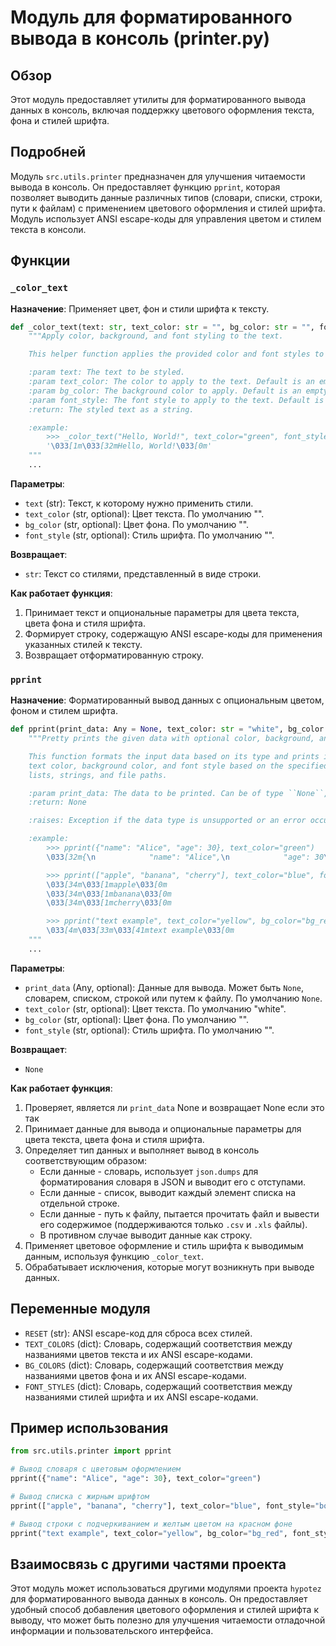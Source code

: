 # Модуль для форматированного вывода в консоль (printer.py)

## Обзор

Этот модуль предоставляет утилиты для форматированного вывода данных в консоль, включая поддержку цветового оформления текста, фона и стилей шрифта.

## Подробней

Модуль `src.utils.printer` предназначен для улучшения читаемости вывода в консоль. Он предоставляет функцию `pprint`, которая позволяет выводить данные различных типов (словари, списки, строки, пути к файлам) с применением цветового оформления и стилей шрифта. Модуль использует ANSI escape-коды для управления цветом и стилем текста в консоли.

## Функции

### `_color_text`

**Назначение**: Применяет цвет, фон и стили шрифта к тексту.

```python
def _color_text(text: str, text_color: str = "", bg_color: str = "", font_style: str = "") -> str:
    """Apply color, background, and font styling to the text.

    This helper function applies the provided color and font styles to the given text using ANSI escape codes.

    :param text: The text to be styled.
    :param text_color: The color to apply to the text. Default is an empty string, meaning no color.
    :param bg_color: The background color to apply. Default is an empty string, meaning no background color.
    :param font_style: The font style to apply to the text. Default is an empty string, meaning no font style.
    :return: The styled text as a string.

    :example:
        >>> _color_text("Hello, World!", text_color="green", font_style="bold")
        '\033[1m\033[32mHello, World!\033[0m'
    """
    ...
```

**Параметры**:

-   `text` (str): Текст, к которому нужно применить стили.
-   `text_color` (str, optional): Цвет текста. По умолчанию "".
-   `bg_color` (str, optional): Цвет фона. По умолчанию "".
-   `font_style` (str, optional): Стиль шрифта. По умолчанию "".

**Возвращает**:

-   `str`: Текст со стилями, представленный в виде строки.

**Как работает функция**:

1.  Принимает текст и опциональные параметры для цвета текста, цвета фона и стиля шрифта.
2.  Формирует строку, содержащую ANSI escape-коды для применения указанных стилей к тексту.
3.  Возвращает отформатированную строку.

### `pprint`

**Назначение**: Форматированный вывод данных с опциональным цветом, фоном и стилем шрифта.

```python
def pprint(print_data: Any = None, text_color: str = "white", bg_color: str = "", font_style: str = "") -> None:
    """Pretty prints the given data with optional color, background, and font style.

    This function formats the input data based on its type and prints it to the console. The data is printed with optional 
    text color, background color, and font style based on the specified parameters. The function can handle dictionaries, 
    lists, strings, and file paths.

    :param print_data: The data to be printed. Can be of type ``None``, ``dict``, ``list``, ``str``, or ``Path``.\n    :param text_color: The color to apply to the text. Default is \'white\'. See :ref:`TEXT_COLORS`.\n    :param bg_color: The background color to apply to the text. Default is \'\' (no background color). See :ref:`BG_COLORS`.\n    :param font_style: The font style to apply to the text. Default is \'\' (no font style). See :ref:`FONT_STYLES`.
    :return: None

    :raises: Exception if the data type is unsupported or an error occurs during printing.

    :example:
        >>> pprint({"name": "Alice", "age": 30}, text_color="green")
        \033[32m{\n            "name": "Alice",\n            "age": 30\n        }\033[0m

        >>> pprint(["apple", "banana", "cherry"], text_color="blue", font_style="bold")
        \033[34m\033[1mapple\033[0m
        \033[34m\033[1mbanana\033[0m
        \033[34m\033[1mcherry\033[0m

        >>> pprint("text example", text_color="yellow", bg_color="bg_red", font_style="underline")
        \033[4m\033[33m\033[41mtext example\033[0m
    """
    ...
```

**Параметры**:

-   `print_data` (Any, optional): Данные для вывода. Может быть `None`, словарем, списком, строкой или путем к файлу. По умолчанию `None`.
-   `text_color` (str, optional): Цвет текста. По умолчанию "white".
-   `bg_color` (str, optional): Цвет фона. По умолчанию "".
-   `font_style` (str, optional): Стиль шрифта. По умолчанию "".

**Возвращает**:

-   `None`

**Как работает функция**:

1.  Проверяет, является ли `print_data` None и возвращает None если это так
2.  Принимает данные для вывода и опциональные параметры для цвета текста, цвета фона и стиля шрифта.
3.  Определяет тип данных и выполняет вывод в консоль соответствующим образом:
    -   Если данные - словарь, использует `json.dumps` для форматирования словаря в JSON и выводит его с отступами.
    -   Если данные - список, выводит каждый элемент списка на отдельной строке.
    -   Если данные - путь к файлу, пытается прочитать файл и вывести его содержимое (поддерживаются только `.csv` и `.xls` файлы).
    -   В противном случае выводит данные как строку.
4.  Применяет цветовое оформление и стиль шрифта к выводимым данным, используя функцию `_color_text`.
5.  Обрабатывает исключения, которые могут возникнуть при выводе данных.

## Переменные модуля

-   `RESET` (str): ANSI escape-код для сброса всех стилей.
-   `TEXT_COLORS` (dict): Словарь, содержащий соответствия между названиями цветов текста и их ANSI escape-кодами.
-   `BG_COLORS` (dict): Словарь, содержащий соответствия между названиями цветов фона и их ANSI escape-кодами.
-   `FONT_STYLES` (dict): Словарь, содержащий соответствия между названиями стилей шрифта и их ANSI escape-кодами.

## Пример использования

```python
from src.utils.printer import pprint

# Вывод словаря с цветовым оформлением
pprint({"name": "Alice", "age": 30}, text_color="green")

# Вывод списка с жирным шрифтом
pprint(["apple", "banana", "cherry"], text_color="blue", font_style="bold")

# Вывод строки с подчеркиванием и желтым цветом на красном фоне
pprint("text example", text_color="yellow", bg_color="bg_red", font_style="underline")
```

## Взаимосвязь с другими частями проекта

Этот модуль может использоваться другими модулями проекта `hypotez` для форматированного вывода данных в консоль. Он предоставляет удобный способ добавления цветового оформления и стилей шрифта к выводу, что может быть полезно для улучшения читаемости отладочной информации и пользовательского интерфейса.
